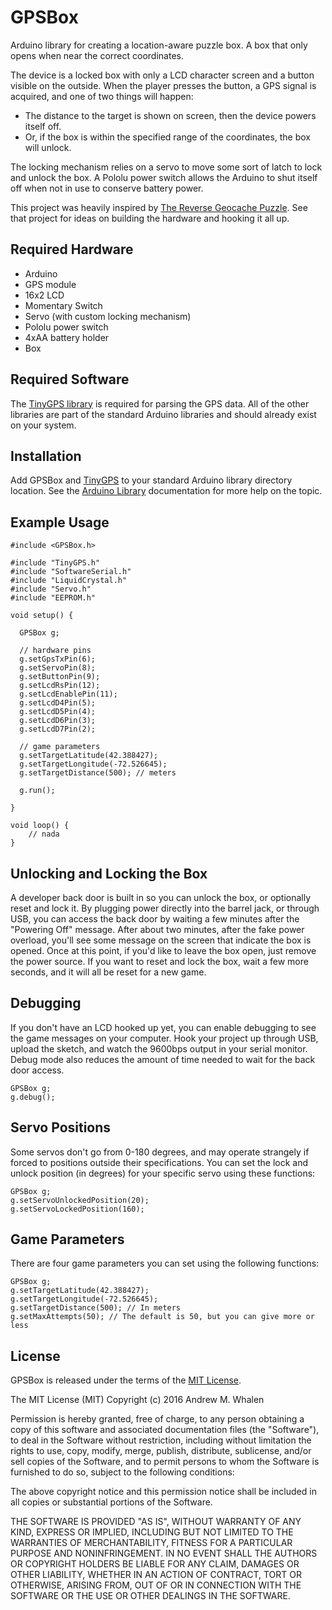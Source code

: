 GPSBox
======

Arduino library for creating a location-aware puzzle box.
A box that only opens when near the correct coordinates.

The device is a locked box with only a LCD character screen and a button visible on the outside.
When the player presses the button, a GPS signal is acquired, and one of two things will happen:
* The distance to the target is shown on screen, then the device powers itself off.
* Or, if the box is within the specified range of the coordinates, the box will unlock.

The locking mechanism relies on a servo to move some sort of latch to lock and unlock the box.
A Pololu power switch allows the Arduino to shut itself off when not in use to conserve battery power.

This project was heavily inspired by [The Reverse Geocache Puzzle](http://arduiniana.org/projects/the-reverse-geo-cache-puzzle/).
See that project for ideas on building the hardware and hooking it all up.

Required Hardware
-----------------

* Arduino
* GPS module
* 16x2 LCD
* Momentary Switch
* Servo (with custom locking mechanism)
* Pololu power switch
* 4xAA battery holder
* Box

Required Software
-----------------

The [TinyGPS library](http://arduiniana.org/libraries/tinygps/) is required for parsing the GPS data.
All of the other libraries are part of the standard Arduino libraries and should already exist on your system.

Installation
------------

Add GPSBox and [TinyGPS](http://arduiniana.org/libraries/tinygps/) to your standard Arduino library directory location.
See the [Arduino Library](http://arduino.cc/en/Guide/Libraries) documentation for more help on the topic.

Example Usage
-------------

    #include <GPSBox.h>

    #include "TinyGPS.h"
    #include "SoftwareSerial.h"
    #include "LiquidCrystal.h"
    #include "Servo.h"
    #include "EEPROM.h"

    void setup() {

      GPSBox g;

      // hardware pins
      g.setGpsTxPin(6);
      g.setServoPin(8);
      g.setButtonPin(9);
      g.setLcdRsPin(12);
      g.setLcdEnablePin(11);
      g.setLcdD4Pin(5);
      g.setLcdD5Pin(4);
      g.setLcdD6Pin(3);
      g.setLcdD7Pin(2);

      // game parameters
      g.setTargetLatitude(42.388427);
      g.setTargetLongitude(-72.526645);
      g.setTargetDistance(500); // meters

      g.run();

    }

    void loop() {
        // nada
    }

Unlocking and Locking the Box
-----------------------------

A developer back door is built in so you can unlock the box, or optionally reset and lock it.
By plugging power directly into the barrel jack, or through USB, you can access the back door by waiting a few minutes after the "Powering Off" message.
After about two minutes, after the fake power overload, you'll see some message on the screen that indicate the box is opened.
Once at this point, if you'd like to leave the box open, just remove the power source.
If you want to reset and lock the box, wait a few more seconds, and it will all be reset for a new game.

Debugging
---------

If you don't have an LCD hooked up yet, you can enable debugging to see the game messages on your computer.
Hook your project up through USB, upload the sketch, and watch the 9600bps output in your serial monitor.
Debug mode also reduces the amount of time needed to wait for the back door access.

    GPSBox g;
    g.debug();

Servo Positions
---------------

Some servos don't go from 0-180 degrees, and may operate strangely if forced to positions outside their specifications.
You can set the lock and unlock position (in degrees) for your specific servo using these functions:

    GPSBox g;
    g.setServoUnlockedPosition(20);
    g.setServoLockedPosition(160);

Game Parameters
---------------

There are four game parameters you can set using the following functions:

    GPSBox g;
    g.setTargetLatitude(42.388427);
    g.setTargetLongitude(-72.526645);
    g.setTargetDistance(500); // In meters
    g.setMaxAttempts(50); // The default is 50, but you can give more or less

License
-------

GPSBox is released under the terms of the [MIT License](http://www.opensource.org/licenses/mit-license.html).

The MIT License (MIT)
Copyright (c) 2016 Andrew M. Whalen

Permission is hereby granted, free of charge, to any person obtaining a copy of this software and associated documentation files (the "Software"), to deal in the Software without restriction, including without limitation the rights to use, copy, modify, merge, publish, distribute, sublicense, and/or sell copies of the Software, and to permit persons to whom the Software is furnished to do so, subject to the following conditions:

The above copyright notice and this permission notice shall be included in all copies or substantial portions of the Software.

THE SOFTWARE IS PROVIDED "AS IS", WITHOUT WARRANTY OF ANY KIND, EXPRESS OR IMPLIED, INCLUDING BUT NOT LIMITED TO THE WARRANTIES OF MERCHANTABILITY, FITNESS FOR A PARTICULAR PURPOSE AND NONINFRINGEMENT. IN NO EVENT SHALL THE AUTHORS OR COPYRIGHT HOLDERS BE LIABLE FOR ANY CLAIM, DAMAGES OR OTHER LIABILITY, WHETHER IN AN ACTION OF CONTRACT, TORT OR OTHERWISE, ARISING FROM, OUT OF OR IN CONNECTION WITH THE SOFTWARE OR THE USE OR OTHER DEALINGS IN THE SOFTWARE.